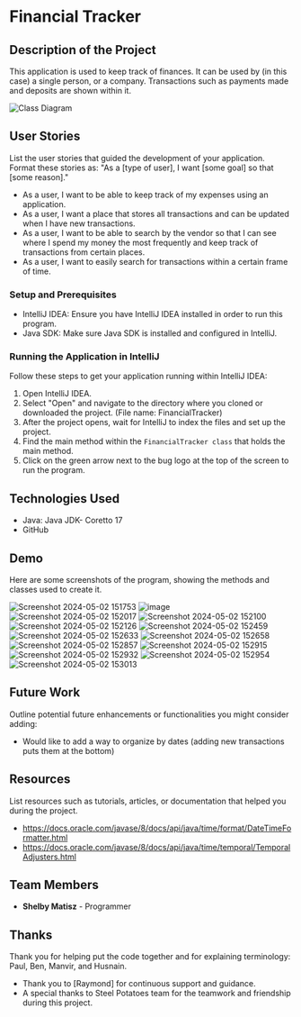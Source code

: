 # Financial Tracker

## Description of the Project

This application is used to keep track of finances. It can be used by (in this case) a single person, or a company. Transactions such as payments made and deposits are shown within it.


![Class Diagram](path/to/your/class_diagram.png)

## User Stories

List the user stories that guided the development of your application. Format these stories as: "As a [type of user], I want [some goal] so that [some reason]."

- As a user, I want to be able to keep track of my expenses using an application.
- As a user, I want a place that stores all transactions and can be updated when I have new transactions.
- As a user, I want to be able to search by the vendor so that I can see where I spend my money the most frequently and keep track of transactions from certain places.
- As a user, I want to easily search for transactions within a certain frame of time.

### Setup and Prerequisites

- IntelliJ IDEA: Ensure you have IntelliJ IDEA installed in order to run this program.
- Java SDK: Make sure Java SDK is installed and configured in IntelliJ.

### Running the Application in IntelliJ

Follow these steps to get your application running within IntelliJ IDEA:

1. Open IntelliJ IDEA.
2. Select "Open" and navigate to the directory where you cloned or downloaded the project. (File name: FinancialTracker)
3. After the project opens, wait for IntelliJ to index the files and set up the project.
4. Find the main method within the `FinancialTracker class` that holds the main method.
5. Click on the green arrow next to the bug logo at the top of the screen to run the program.

## Technologies Used

- Java: Java JDK- Coretto 17
- GitHub

## Demo

Here are some screenshots of the program, showing the methods and classes used to create it. 

![Screenshot 2024-05-02 151753](https://github.com/samatisz/FinancialTracker/assets/166551695/71dd16ac-e948-49bf-8cf8-69cb449fb3a8)
![image](https://github.com/samatisz/FinancialTracker/assets/166551695/5a457186-04be-4c27-b853-1a9118210b85)
![Screenshot 2024-05-02 152017](https://github.com/samatisz/FinancialTracker/assets/166551695/f1172468-59f8-4ae4-a08b-3e46c091b9e4)
![Screenshot 2024-05-02 152100](https://github.com/samatisz/FinancialTracker/assets/166551695/55a2a55e-3ba6-49f9-94ff-7ebb94c0b223)
![Screenshot 2024-05-02 152126](https://github.com/samatisz/FinancialTracker/assets/166551695/3314bb62-9291-4d8c-a1ba-2d4d48179fbc)
![Screenshot 2024-05-02 152459](https://github.com/samatisz/FinancialTracker/assets/166551695/e56dca40-4e8c-40d0-9c8b-aa888e653cb2)
![Screenshot 2024-05-02 152633](https://github.com/samatisz/FinancialTracker/assets/166551695/5016f08a-6656-4157-98d2-6b9b4fc9b7fa)
![Screenshot 2024-05-02 152658](https://github.com/samatisz/FinancialTracker/assets/166551695/18717efd-ddc3-450d-8b85-d8d279d710ca)
![Screenshot 2024-05-02 152857](https://github.com/samatisz/FinancialTracker/assets/166551695/e37ba0e1-9e04-4abf-bc9d-7c2d1ddd1f9b)
![Screenshot 2024-05-02 152915](https://github.com/samatisz/FinancialTracker/assets/166551695/c7fec91e-d11e-45ba-92ed-83a9f926c79b)
![Screenshot 2024-05-02 152932](https://github.com/samatisz/FinancialTracker/assets/166551695/a5cc1798-27e5-4664-9147-88ddf30dadcc)
![Screenshot 2024-05-02 152954](https://github.com/samatisz/FinancialTracker/assets/166551695/4e155143-6956-40be-9fda-06fe2f71ba87)
![Screenshot 2024-05-02 153013](https://github.com/samatisz/FinancialTracker/assets/166551695/bea9bb7a-734e-4703-8fdb-229575a51176)

## Future Work

Outline potential future enhancements or functionalities you might consider adding:

- Would like to add a way to organize by dates (adding new transactions puts them at the bottom)

## Resources

List resources such as tutorials, articles, or documentation that helped you during the project.

- https://docs.oracle.com/javase/8/docs/api/java/time/format/DateTimeFormatter.html
- https://docs.oracle.com/javase/8/docs/api/java/time/temporal/TemporalAdjusters.html


## Team Members

- **Shelby Matisz** - Programmer


## Thanks

Thank you for helping put the code together and for explaining terminology: Paul, Ben, Manvir, and Husnain. 

- Thank you to [Raymond] for continuous support and guidance.
- A special thanks to Steel Potatoes team for the teamwork and friendship during this project.
